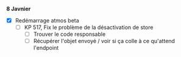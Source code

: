**8 Javnier**
- [x] Redémarrage atmos beta
    - [ ] KP 517, Fix le problème de la désactivation de store
        - [ ] Trouver le code responsable
        - [ ] Récupérer l'objet envoyé / voir si ça colle à ce qu'attend l'endpoint

